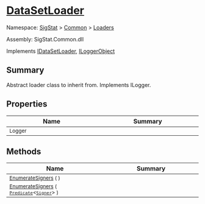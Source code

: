 # [DataSetLoader](./DataSetLoader.md)

Namespace: [SigStat]() > [Common](./../README.md) > [Loaders](./README.md)

Assembly: SigStat.Common.dll

Implements [IDataSetLoader](./IDataSetLoader.md), [ILoggerObject](./../ILoggerObject.md)

## Summary
Abstract loader class to inherit from. Implements ILogger.

## Properties

| Name<img width=300> | Summary<img width=300> | 
| --- | --- | 
| <sub>Logger</sub>| <sub></sub>| <br>


## Methods

| Name<img width=300> | Summary<img width=300> | 
| --- | --- | 
| <sub>[EnumerateSigners](./Methods/DataSetLoader-100663920.md) (  )</sub>| <sub></sub>| <br>
| <sub>[EnumerateSigners](./Methods/DataSetLoader-100663921.md) ( [`Predicate`](https://docs.microsoft.com/en-us/dotnet/api/System.Predicate-1)\<[`Signer`](./../Signer.md)> )</sub>| <sub></sub>| <br>


